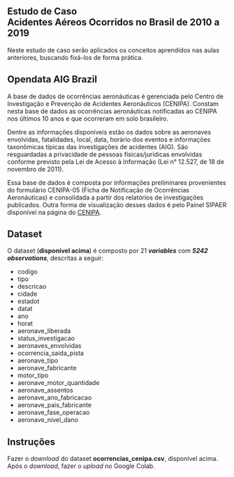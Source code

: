 ## Estudo de Caso<br>Acidentes Aéreos Ocorridos no Brasil de 2010 a 2019
Neste estudo de caso serão aplicados os conceitos aprendidos nas aulas anteriores, buscando fixá-los de forma prática.

## Opendata AIG Brazil
A base de dados de ocorrências aeronáuticas é gerenciada pelo Centro de Investigação e Prevenção de Acidentes Aeronáuticos (CENIPA). 
Constam nesta base de dados as ocorrências aeronáuticas notificadas ao CENIPA nos últimos 10 anos e que ocorreram em solo brasileiro.

Dentre as informações disponíveis estão os dados sobre as aeronaves envolvidas, fatalidades, local, data, horário dos eventos e 
informações taxonômicas típicas das investigações de acidentes (AIG). São resguardadas a privacidade de pessoas físicas/jurídicas 
envolvidas conforme previsto pela Lei de Acesso à Informação (Lei n° 12.527, de 18 de novembro de 2011).

Essa base de dados é composta por informações preliminares provenientes do formulário CENIPA-05 
(Ficha de Notificação de Ocorrências Aeronáuticas) e consolidada a partir dos relatórios de investigações publicados.
Outra forma de visualização desses dados é pelo Painel SIPAER disponível na página do [CENIPA](http://www.dados.gov.br/dataset/ocorrencias-aeronauticas-da-aviacao-civil-brasileira).

## Dataset
O dataset (**disponível acima**) é composto por 21 ***variables*** com ***5242 observations***, descritas a seguir:
+ codigo
+ tipo
+ descricao
+ cidade
+ estadot
+ datat
+ ano
+ horat
+ aeronave_liberada
+ status_investigacao
+ aeronaves_envolvidas
+ ocorrencia_saida_pista
+ aeronave_tipo
+ aeronave_fabricante
+ motor_tipo
+ aeronave_motor_quantidade
+ aeronave_assentos
+ aeronave_ano_fabricacao
+ aeronave_pais_fabricante
+ aeronave_fase_operacao
+ aeronave_nivel_dano

## Instruções
Fazer o *download* do dataset **ocorrencias_cenipa.csv**, disponível acima. Após o *download*, fazer o *upload* no Google Colab.
